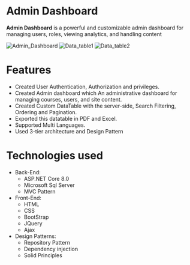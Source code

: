 # Admin Dashboard


**Admin Dashboard** is a powerful and customizable admin dashboard for managing users, roles, viewing analytics, and handling content 


![Admin_Dashboard](https://github.com/user-attachments/assets/07c1c3d9-bf1a-4022-959c-be7d28d80b6a)
![Data_table1](https://github.com/user-attachments/assets/5e00a946-a575-45f5-906d-e12ee5351fb2)
![Data_table2](https://github.com/user-attachments/assets/30fd311f-c40e-4e58-a160-c0365b8bc0f8)


# Features
 * Created User Authentication, Authorization and privileges.
 * Created Admin dashboard which An administrative dashboard for managing courses, users, and site content.
 * Created Custom DataTable with the server-side, Search Filtering, Ordering and Pagination.
 * Exported this datatable in PDF and Excel.
 * Supported Multi Languages.
 * Used 3-tier architecture and Design Pattern


# Technologies used 

* Back-End:
  * ASP.NET Core 8.0
  * Microsoft Sql Server
  * MVC Pattern
* Front-End:
  * HTML
  * CSS
  * BootStrap
  * JQuery
  * Ajax
* Design Patterns:
  * Repository Pattern
  * Dependency injection 
  * Solid Principles







